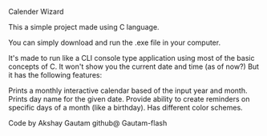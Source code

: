 Calender Wizard

This a simple project made using C language.

You can simply download and run the .exe file in your computer.

It's made to run like a CLI console type application using most of the basic concepts of C.
It won't show you the current date and time (as of now?) But it has the following features:

Prints a monthly interactive calendar based of the input year and month.
Prints day name for the given date.
Provide ability to create reminders on specific days of a month (like a birthday).
Has different color schemes.

Code by Akshay Gautam github@ Gautam-flash
